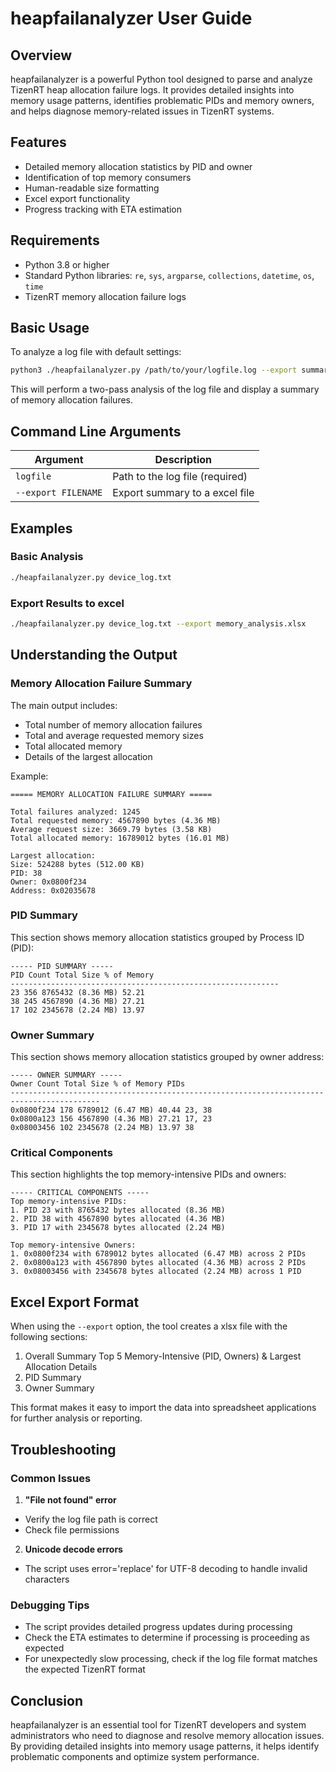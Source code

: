 # heapfailanalyzer User Guide

## Overview

heapfailanalyzer is a powerful Python tool designed to parse and analyze TizenRT heap allocation failure logs. It provides detailed insights into memory usage patterns, identifies problematic PIDs and memory owners, and helps diagnose memory-related issues in TizenRT systems.

## Features

- Detailed memory allocation statistics by PID and owner
- Identification of top memory consumers
- Human-readable size formatting
- Excel export functionality
- Progress tracking with ETA estimation

## Requirements

- Python 3.8 or higher
- Standard Python libraries: `re`, `sys`, `argparse`, `collections`, `datetime`, `os`, `time`
- TizenRT memory allocation failure logs

## Basic Usage

To analyze a log file with default settings:

```bash
python3 ./heapfailanalyzer.py /path/to/your/logfile.log --export summary.xlsx
```

This will perform a two-pass analysis of the log file and display a summary of memory allocation failures.

## Command Line Arguments

| Argument | Description |
|----------|-------------|
| `logfile` | Path to the log file (required) |
| `--export FILENAME` | Export summary to a excel file |

## Examples

### Basic Analysis

```bash
./heapfailanalyzer.py device_log.txt
```

### Export Results to excel

```bash
./heapfailanalyzer.py device_log.txt --export memory_analysis.xlsx
```

## Understanding the Output

### Memory Allocation Failure Summary

The main output includes:

- Total number of memory allocation failures
- Total and average requested memory sizes
- Total allocated memory
- Details of the largest allocation

Example:
```
===== MEMORY ALLOCATION FAILURE SUMMARY =====

Total failures analyzed: 1245
Total requested memory: 4567890 bytes (4.36 MB)
Average request size: 3669.79 bytes (3.58 KB)
Total allocated memory: 16789012 bytes (16.01 MB)

Largest allocation:
Size: 524288 bytes (512.00 KB)
PID: 38
Owner: 0x0800f234
Address: 0x02035678
```

### PID Summary

This section shows memory allocation statistics grouped by Process ID (PID):

```
----- PID SUMMARY -----
PID Count Total Size % of Memory
------------------------------------------------------------
23 356 8765432 (8.36 MB) 52.21
38 245 4567890 (4.36 MB) 27.21
17 102 2345678 (2.24 MB) 13.97
```

### Owner Summary

This section shows memory allocation statistics grouped by owner address:

```
----- OWNER SUMMARY -----
Owner Count Total Size % of Memory PIDs
------------------------------------------------------------------------------------------
0x0800f234 178 6789012 (6.47 MB) 40.44 23, 38
0x0800a123 156 4567890 (4.36 MB) 27.21 17, 23
0x08003456 102 2345678 (2.24 MB) 13.97 38
```

### Critical Components

This section highlights the top memory-intensive PIDs and owners:

```
----- CRITICAL COMPONENTS -----
Top memory-intensive PIDs:
1. PID 23 with 8765432 bytes allocated (8.36 MB)
2. PID 38 with 4567890 bytes allocated (4.36 MB)
3. PID 17 with 2345678 bytes allocated (2.24 MB)

Top memory-intensive Owners:
1. 0x0800f234 with 6789012 bytes allocated (6.47 MB) across 2 PIDs
2. 0x0800a123 with 4567890 bytes allocated (4.36 MB) across 2 PIDs
3. 0x08003456 with 2345678 bytes allocated (2.24 MB) across 1 PID
```

## Excel Export Format

When using the `--export` option, the tool creates a xlsx file with the following sections:

1. Overall Summary Top 5 Memory-Intensive (PID, Owners) & Largest Allocation Details
2. PID Summary
3. Owner Summary

This format makes it easy to import the data into spreadsheet applications for further analysis or reporting.

## Troubleshooting

### Common Issues

1. **"File not found" error**
- Verify the log file path is correct
- Check file permissions

2. **Unicode decode errors**
- The script uses error='replace' for UTF-8 decoding to handle invalid characters

### Debugging Tips

- The script provides detailed progress updates during processing
- Check the ETA estimates to determine if processing is proceeding as expected
- For unexpectedly slow processing, check if the log file format matches the expected TizenRT format

## Conclusion

heapfailanalyzer is an essential tool for TizenRT developers and system administrators who need to diagnose and resolve memory allocation issues. By providing detailed insights into memory usage patterns, it helps identify problematic components and optimize system performance.
